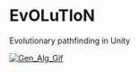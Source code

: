 # EvOLuTIoN
Evolutionary pathfinding in Unity

<a href='https://postimages.org/' target='_blank'><img src='https://i.postimg.cc/6qxJ2mn6/Gen_Alg_Gif.gif' border='0' alt='Gen_Alg_Gif'/></a>
